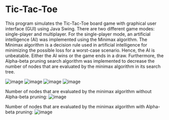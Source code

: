 # Tic-Tac-Toe
This program simulates the Tic-Tac-Toe board game with graphical user interface (GUI) using Java Swing. There are two different game modes: single-player and multiplayer. For the single-player mode, an artificial intelligence (AI) was implemented using the Minimax algorithm. The Minimax algorithm is a decision rule used in artificial intelligence for minimizing the possible loss for a worst-case scenario. Hence, the AI is unbeatable. Either the AI wins or the game ends in a draw. Furthermore, the Alpha-beta pruning search algorithm was implemented to decrease the number of nodes that are evaluated by the minimax algorithm in its search tree.

![image](https://user-images.githubusercontent.com/66841718/117555148-b2cfa600-b02a-11eb-8f82-59dd0162c49c.png)
![image](https://user-images.githubusercontent.com/66841718/117555153-b9f6b400-b02a-11eb-822f-9a557a135291.png)
![image](https://user-images.githubusercontent.com/66841718/117555163-d5fa5580-b02a-11eb-8ae0-b7dcce13cb5b.png)
![image](https://user-images.githubusercontent.com/66841718/117555166-deeb2700-b02a-11eb-919d-ffbc188b90f4.png)

Number of nodes that are evaluated by the minimax algorithm without Alpha-beta pruning:
![image](https://user-images.githubusercontent.com/66841718/117555172-e4487180-b02a-11eb-810b-ed95b4ba6de1.png)



Number of nodes that are evaluated by the minimax algorithm with Alpha-beta pruning:
 ![image](https://user-images.githubusercontent.com/66841718/117555176-e6aacb80-b02a-11eb-9f7f-e1d22495f825.png)


